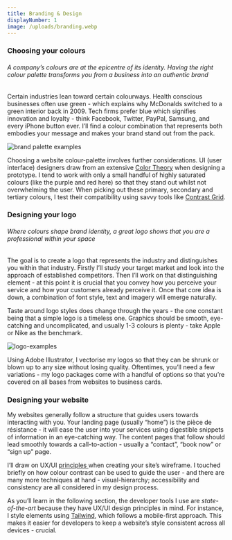 ```yaml
---
title: Branding & Design
displayNumber: 1
image: /uploads/branding.webp
---
```

### Choosing your colours

###### A company’s colours are at the epicentre of its identity. Having the right colour palette transforms you from a business into an authentic brand

Certain industries lean toward certain colourways. Health conscious businesses often use green - which explains why McDonalds switched to a green interior back in 2009. Tech firms prefer blue which signifies innovation and loyalty - think Facebook, Twitter, PayPal, Samsung, and every iPhone button ever. I’ll find a colour combination that represents both embodies your message and makes your brand stand out from the pack.

![brand palette examples](/uploads/colour-palette-examples.png "Branding palette examples")

Choosing a website colour-palette involves further considerations. UI (user interface) designers draw from an extensive [Color Theory](https://www.toptal.com/designers/ui/ui-color-guide) when designing a prototype. I tend to work with only a small handful of highly saturated colours (like the purple and red here) so that they stand out whilst not overwhelming the user. When picking out these primary, secondary and tertiary colours, I test their compatibility using savvy tools like [Contrast Grid](https://contrast-grid.eightshapes.com/?version=1.1.0&background-colors=&foreground-colors=%23FFFFFF%2C%20White%0D%0A%23F2F2F2%0D%0A%23DDDDDD%0D%0A%23CCCCCC%0D%0A%23888888%0D%0A%23404040%2C%20Charcoal%0D%0A%23000000%2C%20Black%0D%0A%232F78C5%2C%20Effective%20on%20Extremes%0D%0A%230F60B6%2C%20Effective%20on%20Lights%0D%0A%23398EEA%2C%20Ineffective%0D%0A&es-color-form__tile-size=compact&es-color-form__show-contrast=aaa&es-color-form__show-contrast=aa&es-color-form__show-contrast=aa18&es-color-form__show-contrast=dnp). 

### Designing your logo

###### Where colours shape brand identity, a great logo shows that you are a professional within your space

The goal is to create a logo that represents the industry and distinguishes you within that industry. Firstly I’ll study your target market and look into the approach of established competitors. Then I’ll work on that distinguishing element - at this point it is crucial that you convey how you perceive your service and how your customers already perceive it. Once that core idea is down, a combination of font style, text and imagery will emerge naturally. 

Taste around logo styles does change through the years - the one constant being that a simple logo is a timeless one. Graphics should be smooth, eye-catching and uncomplicated, and usually 1-3 colours is plenty - take Apple or Nike as the benchmark. 

![logo-examples](/uploads/logo-examples.png "Simple and effective logos")

Using Adobe Illustrator, I vectorise my logos so that they can be shrunk or blown up to any size without losing quality. Oftentimes, you’ll need a few variations -  my logo packages come with a handful of options so that you’re covered on all bases from websites to business cards.

### Designing your website

My websites generally follow a structure that guides users towards interacting with you. Your landing page (usually “home”) is the pièce de résistance - it will ease the user into your services using digestible snippets of information in an eye-catching way. The content pages that follow should lead smoothly towards a call-to-action - usually a “contact”, “book now” or “sign up” page. 

I’ll draw on UX/UI [principles ](https://99designs.com/blog/web-digital/ux-design-principles/)when creating your site’s wireframe. I touched briefly on how colour contrast can be used to guide the user - and there are many more techniques at hand - visual-hierarchy; accessibility and consistency are all considered in my design process.

As you’ll learn in the following section, the developer tools I use are *state-of-the-art* because they have UX/UI design principles in mind. For instance, I style elements using [Tailwind](https://tailwindcss.com/), which follows a mobile-first approach. This makes it easier for developers to keep a website’s style consistent across all devices - crucial.